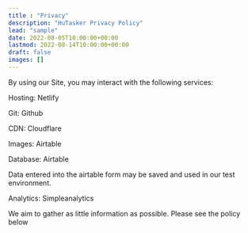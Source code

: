 ```yaml
---
title : "Privacy"
description: "HuTasker Privacy Policy"
lead: "sample"
date: 2022-08-05T10:00:00+00:00
lastmod: 2022-08-14T10:00:00+00:00
draft: false
images: []
---
```


By using our Site, you may interact with the following services:

Hosting: Netlify

Git: Github

CDN: Cloudflare

Images: Airtable


Database: Airtable

Data entered into the airtable form may be saved and used in our test environment.

Analytics: Simpleanalytics

We aim to gather as little information as possible. Please see the policy below